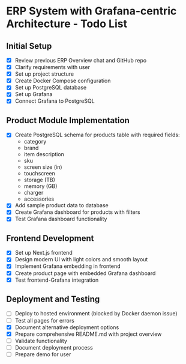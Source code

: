 # ERP System with Grafana-centric Architecture - Todo List

## Initial Setup
- [x] Review previous ERP Overview chat and GitHub repo
- [x] Clarify requirements with user
- [x] Set up project structure
- [x] Create Docker Compose configuration
- [x] Set up PostgreSQL database
- [x] Set up Grafana
- [x] Connect Grafana to PostgreSQL

## Product Module Implementation
- [x] Create PostgreSQL schema for products table with required fields:
  - category
  - brand
  - item description
  - sku
  - screen size (in)
  - touchscreen
  - storage (TB)
  - memory (GB)
  - charger
  - accessories
- [x] Add sample product data to database
- [x] Create Grafana dashboard for products with filters
- [x] Test Grafana dashboard functionality

## Frontend Development
- [x] Set up Next.js frontend
- [x] Design modern UI with light colors and smooth layout
- [x] Implement Grafana embedding in frontend
- [x] Create product page with embedded Grafana dashboard
- [x] Test frontend-Grafana integration

## Deployment and Testing
- [ ] Deploy to hosted environment (blocked by Docker daemon issue)
- [ ] Test all pages for errors
- [x] Document alternative deployment options
- [x] Prepare comprehensive README.md with project overview
- [ ] Validate functionality
- [ ] Document deployment process
- [ ] Prepare demo for user
